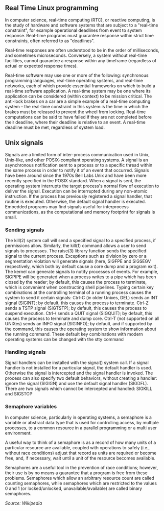 ## Real Time Linux programming

In computer science, real-time computing (RTC), or reactive computing, is the study of hardware and software systems that are subject to a "real-time constraint", for example operational deadlines from event to system response. Real-time programs must guarantee response within strict time constraints, often referred to as "deadlines".

Real-time responses are often understood to be in the order of milliseconds, and sometimes microseconds. Conversely, a system without real-time facilities, cannot guarantee a response within any timeframe (regardless of actual or expected response times).

Real-time software may use one or more of the following: synchronous programming languages, real-time operating systems, and real-time networks, each of which provide essential frameworks on which to build a real-time software application.
A real-time system may be one where its application can be considered (within context) to be mission critical. The anti-lock brakes on a car are a simple example of a real-time computing system – the real-time constraint in this system is the time in which the brakes must be released to prevent the wheel from locking. 
Real-time computations can be said to have failed if they are not completed before their deadline, where their deadline is relative to an event. 
A real-time deadline must be met, regardless of system load.

## Unix signals

Signals are a limited form of inter-process communication used in Unix, Unix-like, and other POSIX-compliant operating systems. A signal is an asynchronous notification sent to a process or to a specific thread within the same process in order to notify it of an event that occurred. Signals have been around since the 1970s Bell Labs Unix and have been more recently specified in the POSIX standard.
When a signal is sent, the operating system interrupts the target process's normal flow of execution to deliver the signal. Execution can be interrupted during any non-atomic instruction. If the process has previously registered a signal handler, that routine is executed. Otherwise, the default signal handler is executed.
Embedded programs may find signals useful for interprocess communications, as the computational and memory footprint for signals is small.

### Sending signals
The kill(2) system call will send a specified signal to a specified process, if permissions allow. Similarly, the kill(1) command allows a user to send signals to processes. The raise(3) library function sends the specified signal to the current process.
Exceptions such as division by zero or a segmentation violation will generate signals (here, SIGFPE and SIGSEGV respectively, which both by default cause a core dump and a program exit).
The kernel can generate signals to notify processes of events. For example, SIGPIPE will be generated when a process writes to a pipe which has been closed by the reader; by default, this causes the process to terminate, which is convenient when constructing shell pipelines.
Typing certain key combinations at the controlling terminal of a running process causes the system to send it certain signals:
Ctrl-C (in older Unixes, DEL) sends an INT signal (SIGINT); by default, this causes the process to terminate.
Ctrl-Z sends a TSTP signal (SIGTSTP); by default, this causes the process to suspend execution.
Ctrl-\ sends a QUIT signal (SIGQUIT); by default, this causes the process to terminate and dump core.
Ctrl-T (not supported on all UNIXes) sends an INFO signal (SIGINFO); by default, and if supported by the command, this causes the operating system to show information about the running command.
These default key combinations with modern operating systems can be changed with the stty command

### Handling signals
Signal handlers can be installed with the signal() system call. If a signal handler is not installed for a particular signal, the default handler is used. Otherwise the signal is intercepted and the signal handler is invoked. The process can also specify two default behaviors, without creating a handler: ignore the signal (SIGIGN) and use the default signal handler (SIGDFL). There are two signals which cannot be intercepted and handled: SIGKILL and SIGSTOP

### Semaphore variables
In computer science, particularly in operating systems, a semaphore is a variable or abstract data type that is used for controlling access, by multiple processes, to a common resource in a parallel programming or a multi user environment.

A useful way to think of a semaphore is as a record of how many units of a particular resource are available, coupled with operations to safely (i.e., without race conditions) adjust that record as units are required or become free, and, if necessary, wait until a unit of the resource becomes available. 

Semaphores are a useful tool in the prevention of race conditions; however, their use is by no means a guarantee that a program is free from these problems. Semaphores which allow an arbitrary resource count are called counting semaphores, while semaphores which are restricted to the values 0 and 1 (or locked/unlocked, unavailable/available) are called binary semaphores.


<em>Source: Wikipedia</em>
